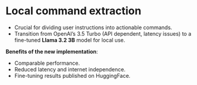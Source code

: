 # **Local command extraction**

- Crucial for dividing user instructions into actionable commands.
- Transition from OpenAI’s 3.5 Turbo (API dependent, latency issues) to a fine-tuned **Llama 3.2 3B** model for local use.

**Benefits of the new implementation**:

- Comparable performance.
- Reduced latency and internet independence.
- Fine-tuning results published on HuggingFace.

